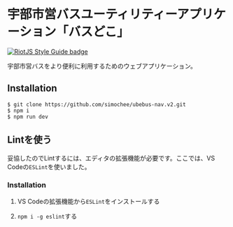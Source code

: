 # 宇部市営バスユーティリティーアプリケーション「バスどこ」

[![RiotJS Style Guide badge](https://cdn.rawgit.com/voorhoede/riotjs-style-guide/master/riotjs-style-guide.svg)](https://github.com/voorhoede/riotjs-style-guide)

宇部市営バスをより便利に利用するためのウェブアプリケーション。

## Installation

```
$ git clone https://github.com/simochee/ubebus-nav.v2.git
$ npm i
$ npm run dev
```

## Lintを使う

妥協したのでLintするには、エディタの拡張機能が必要です。ここでは、VS Codeの`ESLint`を使いました。

### Installation

1. VS Codeの拡張機能から`ESLint`をインストールする

2. `npm i -g eslint`する
